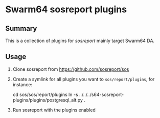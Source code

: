 # Swarm64 sosreport plugins

## Summary

This is a collection of plugins for _sosreport_ mainly target Swarm64 DA.

## Usage

1. Clone sosreport from https://github.com/sosreport/sos
2. Create a symlink for all plugins you want to `sos/report/plugins`, for instance:

    cd sos/sos/report/plugins
    ln -s ../../../s64-sosreport-plugins/plugins/postgresql_alt.py .

3. Run sosreport with the plugins enabled

